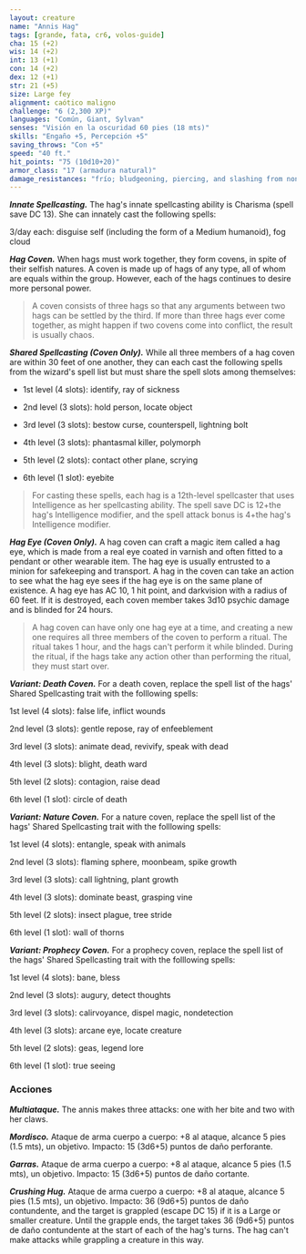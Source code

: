 ```yaml
---
layout: creature
name: "Annis Hag"
tags: [grande, fata, cr6, volos-guide]
cha: 15 (+2)
wis: 14 (+2)
int: 13 (+1)
con: 14 (+2)
dex: 12 (+1)
str: 21 (+5)
size: Large fey
alignment: caótico maligno
challenge: "6 (2,300 XP)"
languages: "Común, Giant, Sylvan"
senses: "Visión en la oscuridad 60 pies (18 mts)"
skills: "Engaño +5, Percepción +5"
saving_throws: "Con +5"
speed: "40 ft."
hit_points: "75 (10d10+20)"
armor_class: "17 (armadura natural)"
damage_resistances: "frío; bludgeoning, piercing, and slashing from nonmagical attacks"
---
```


***Innate Spellcasting.*** The hag's innate spellcasting ability is Charisma (spell save DC 13). She can innately cast the following spells:

3/day each: disguise self (including the form of a Medium humanoid), fog cloud

***Hag Coven.*** When hags must work together, they form covens, in spite of their selfish natures. A coven is made up of hags of any type, all of whom are equals within the group. However, each of the hags continues to desire more personal power.

>A coven consists of three hags so that any arguments between two hags can be settled by the third. If more than three hags ever come together, as might happen if two covens come into conflict, the result is usually chaos.

***Shared Spellcasting (Coven Only).*** While all three members of a hag coven are within 30 feet of one another, they can each cast the following spells from the wizard's spell list but must share the spell slots among themselves:

* 1st level (4 slots): identify, ray of sickness

* 2nd level (3 slots): hold person, locate object

* 3rd level (3 slots): bestow curse, counterspell, lightning bolt

* 4th level (3 slots): phantasmal killer, polymorph

* 5th level (2 slots): contact other plane, scrying

* 6th level (1 slot): eyebite

>For casting these spells, each hag is a 12th-level spellcaster that uses Intelligence as her spellcasting ability. The spell save DC is 12+the hag's Intelligence modifier, and the spell attack bonus is 4+the hag's Intelligence modifier.

***Hag Eye (Coven Only).*** A hag coven can craft a magic item called a hag eye, which is made from a real eye coated in varnish and often fitted to a pendant or other wearable item. The hag eye is usually entrusted to a minion for safekeeping and transport. A hag in the coven can take an action to see what the hag eye sees if the hag eye is on the same plane of existence. A hag eye has AC 10, 1 hit point, and darkvision with a radius of 60 feet. If it is destroyed, each coven member takes 3d10 psychic damage and is blinded for 24 hours.

>A hag coven can have only one hag eye at a time, and creating a new one requires all three members of the coven to perform a ritual. The ritual takes 1 hour, and the hags can't perform it while blinded. During the ritual, if the hags take any action other than performing the ritual, they must start over.

***Variant: Death Coven.*** For a death coven, replace the spell list of the hags' Shared Spellcasting trait with the folllowing spells:

1st level (4 slots): false life, inflict wounds

2nd level (3 slots): gentle repose, ray of enfeeblement

3rd level (3 slots): animate dead, revivify, speak with dead

4th level (3 slots): blight, death ward

5th level (2 slots): contagion, raise dead

6th level (1 slot): circle of death

***Variant: Nature Coven.*** For a nature coven, replace the spell list of the hags' Shared Spellcasting trait with the folllowing spells:

1st level (4 slots): entangle, speak with animals

2nd level (3 slots): flaming sphere, moonbeam, spike growth

3rd level (3 slots): call lightning, plant growth

4th level (3 slots): dominate beast, grasping vine

5th level (2 slots): insect plague, tree stride

6th level (1 slot): wall of thorns

***Variant: Prophecy Coven.*** For a prophecy coven, replace the spell list of the hags' Shared Spellcasting trait with the folllowing spells:

1st level (4 slots): bane, bless

2nd level (3 slots): augury, detect thoughts

3rd level (3 slots): calirvoyance, dispel magic, nondetection

4th level (3 slots): arcane eye, locate creature

5th level (2 slots): geas, legend lore

6th level (1 slot): true seeing

### Acciones

***Multiataque.*** The annis makes three attacks: one with her bite and two with her claws.

***Mordisco.*** Ataque de arma cuerpo a cuerpo: +8 al ataque, alcance 5 pies (1.5 mts), un objetivo. Impacto: 15 (3d6+5) puntos de daño perforante.

***Garras.*** Ataque de arma cuerpo a cuerpo: +8 al ataque, alcance 5 pies (1.5 mts), un objetivo. Impacto: 15 (3d6+5) puntos de daño cortante.

***Crushing Hug.*** Ataque de arma cuerpo a cuerpo: +8 al ataque, alcance 5 pies (1.5 mts), un objetivo. Impacto: 36 (9d6+5) puntos de daño contundente, and the target is grappled (escape DC 15) if it is a Large or smaller creature. Until the grapple ends, the target takes 36 (9d6+5) puntos de daño contundente at the start of each of the hag's turns. The hag can't make attacks while grappling a creature in this way.